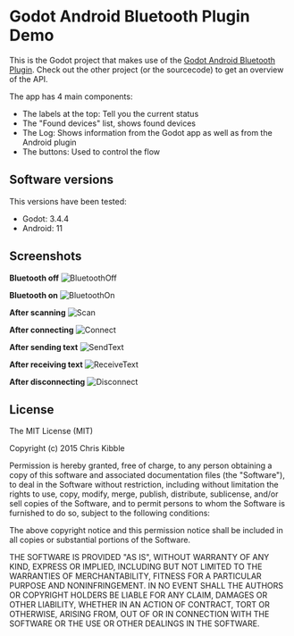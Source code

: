 # Godot Android Bluetooth Plugin Demo

This is the Godot project that makes use of the [Godot Android Bluetooth Plugin](https://github.com/pablojimenezmateo/GodotAndroidBluetoothPlugin). Check out the other project (or the sourcecode) to get an overview of the API.

The app has 4 main components:

* The labels at the top: Tell you the current status
* The "Found devices" list, shows found devices
* The Log: Shows information from the Godot app as well as from the Android plugin
* The buttons: Used to control the flow

## Software versions

This versions have been tested:

* Godot: 3.4.4
* Android: 11

## Screenshots

**Bluetooth off**
![BluetoothOff](images/BluetoothOff.jpg)

**Bluetooth on**
![BluetoothOn](images/BluetoothOn.jpg)

**After scanning**
![Scan](images/Scan.jpg)

**After connecting**
![Connect](images/Connect.jpg)

**After sending text**
![SendText](images/SendText.jpg)

**After receiving text**
![ReceiveText](images/ReceiveText.jpg)

**After disconnecting**
![Disconnect](images/Disconnect.jpg)


## License
 
The MIT License (MIT)

Copyright (c) 2015 Chris Kibble

Permission is hereby granted, free of charge, to any person obtaining a copy of this software and associated documentation files (the "Software"), to deal in the Software without restriction, including without limitation the rights to use, copy, modify, merge, publish, distribute, sublicense, and/or sell copies of the Software, and to permit persons to whom the Software is furnished to do so, subject to the following conditions:

The above copyright notice and this permission notice shall be included in all copies or substantial portions of the Software.

THE SOFTWARE IS PROVIDED "AS IS", WITHOUT WARRANTY OF ANY KIND, EXPRESS OR IMPLIED, INCLUDING BUT NOT LIMITED TO THE WARRANTIES OF MERCHANTABILITY, FITNESS FOR A PARTICULAR PURPOSE AND NONINFRINGEMENT. IN NO EVENT SHALL THE AUTHORS OR COPYRIGHT HOLDERS BE LIABLE FOR ANY CLAIM, DAMAGES OR OTHER LIABILITY, WHETHER IN AN ACTION OF CONTRACT, TORT OR OTHERWISE, ARISING FROM, OUT OF OR IN CONNECTION WITH THE SOFTWARE OR THE USE OR OTHER DEALINGS IN THE SOFTWARE.